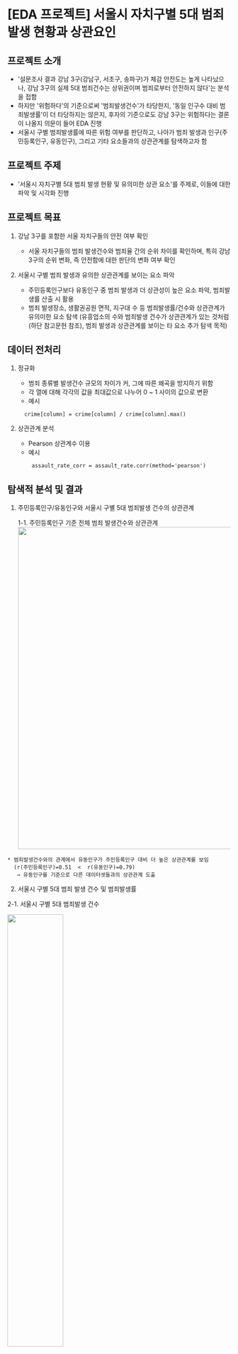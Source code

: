 # [EDA 프로젝트] 서울시 자치구별 5대 범죄 발생 현황과 상관요인 


## 프로젝트 소개
   * '설문조사 결과 강남 3구(강남구, 서초구, 송파구)가 체감 안전도는 높게 나타났으나, 강남 3구의 실제 5대 범죄건수는 상위권이며 범죄로부터 안전하지 않다'는 분석을 접함
   * 하지만 '위험하다'의 기준으로써 '범죄발생건수'가 타당한지, '동일 인구수 대비 범죄발생률'이 더 타당하지는 않은지, 후자의 기준으로도 강남 3구는 위험하다는 결론이 나올지 의문이 들어 EDA 진행
   * 서울시 구별 범죄발생률에 따른 위험 여부를 판단하고, 나아가 범죄 발생과 인구(주민등록인구, 유동인구), 그리고 기타 요소들과의 상관관계를 탐색하고자 함


## 프로젝트 주제
   * '서울시 자치구별 5대 범죄 발생 현황 및 유의미한 상관 요소'를 주제로, 이들에 대한 파악 및 시각화 진행


## 프로젝트 목표

   1. 강남 3구를 포함한 서울 자치구들의 안전 여부 확인
      * 서울 자치구들의 범죄 발생건수와 범죄율 간의 순위 차이를 확인하며, 특히 강남 3구의 순위 변화, 즉 안전함에 대한 판단의 변화 여부 확인
           
   2. 서울시 구별 범죄 발생과 유의한 상관관계를 보이는 요소 파악
      * 주민등록인구보다 유동인구 중 범죄 발생과 더 상관성이 높은 요소 파악, 범죄발생률 산출 시 활용
      * 범죄 발생장소, 생활권공원 면적, 지구대 수 등 범죄발생률/건수와 상관관계가 유의미한 요소 탐색   (유흥업소의 수와 범죄발생 건수가 상관관계가 있는 것처럼 (하단 참고문헌 참조), 범죄 발생과 상관관계를 보이는 타 요소 추가 탐색 목적)


## 데이터 전처리
  1. 정규화
      - 범죄 종류별 발생건수 규모의 차이가 커, 그에 따른 왜곡을 방지하기 위함
      - 각 열에 대해 각각의 값을 최대값으로 나누어 0 ~ 1 사이의 값으로 변환
       - 예시
        ```
          crime[column] = crime[column] / crime[column].max()
        ```
          
  2. 상관관계 분석
      - Pearson 상관계수 이용
       - 예시
         ```
          assault_rate_corr = assault_rate.corr(method='pearson')
         ```
                

## 탐색적 분석 및 결과
  
  1. 주민등록인구/유동인구와 서울시 구별 5대 범죄발생 건수의 상관관계
  
     1-1. 주민등록인구 기준 전체 범죄 발생건수와 상관관계
        <img width="727" src="https://user-images.githubusercontent.com/75604413/108394239-d9661800-7257-11eb-92fa-8c1437a7a5aa.png">
   
    * 범죄발생건수와의 관계에서 유동인구가 주민등록인구 대비 더 높은 상관관계를 보임    
      (r(주민등록인구)=0.51  <  r(유동인구)=0.79)    
       → 유동인구를 기준으로 다른 데이터셋들과의 상관관계 도출
   
   
  2. 서울시 구별 5대 범죄 발생 건수 및 범죄발생률
  
   2-1. 서울시 구별 5대 범죄발생 건수
     
   <img src="https://user-images.githubusercontent.com/75604413/108393191-c43cb980-7256-11eb-8fef-212e80e3620d.png" width="50%" height="50%"/>
      
    * 절대적인 발생건수 기준, 강남3구는 상위권에 위치하여 위험한 구로 간주될 수 있음


   2-2. 서울시 구별 5대 범죄발생률
      
   <img src="https://user-images.githubusercontent.com/75604413/108393481-0e259f80-7257-11eb-9ed5-744c1ba29aee.png" width="50%" height="50%"/>
      
    * 그러나 유동인구 반영한 발생률 기준, 강남3구는 하위권에 위치하며, 따라서 범죄발생률 측면에서 타 자치구 대비 위험하지 않음
  
  3. 범죄 발생 장소와 범죄 유형별 범죄발생률
    
  <img src="https://user-images.githubusercontent.com/75604413/108393927-7e342580-7257-11eb-9259-58aa4a403a3a.png" width="50%" height="50%"/>
    
    * 범죄 발생은 대체로 노상에서 발생했으며, 특히 폭력에서 더욱 두드러지게 나타남
    * 반면, 살인은 노상 비율은 적었으며, 주로 주거지역에서 발생함
    
    
  4. 5대 범죄 발생 건수와 지구대의 상관관계
  <img src="https://user-images.githubusercontent.com/75604413/108397344-32837b00-725b-11eb-8733-09a7058b55c6.png" width="50%" height="50%"/>
  
    * 지구대 수와 5대 범죄 발생 건수는 음의 상관관계를 가질 것이라는 가설과 반대로 양의 상관관계가 나타남
    * 분석의 제약으로 인과관계 분석은 배제하고, 추세선을 통해 지구대 수의 증설 근거를 찾으려 했지만 모든 자치구가 추세선 이상 지구대를 보유함



  5. 범죄 발생률과 생활권공원 면적의 상관관계
  <img width="727" src="https://user-images.githubusercontent.com/75604413/108397309-27304f80-725b-11eb-9312-f4631632c7eb.png">
  
    * 5대 범죄 발생률과 생활권 공원 면적 사이에서 비교적 강한 상관관계가 있는 절도/폭력 발생률을 탐색함.
    * 막대 그래프는 생활권공원 면적을 내림차순, 꺾은선 그래프는 각각 절도 발생률/폭력 발생률을 나타냄
    * 생활권공원 면적은 마포, 송파, 강서 순으로 컸고 세 자치구의 절도/폭력 발생률은 중하위에 위치함
    * 생활권공원 면적과 범죄 발생률 사이의 상관관계를 대표적으로 보여주는 구는 '금천구'. 금천구의 생활권공원 면적은 406,000m^2 로 서울시 자치구 중 가장 작은 생활권공원 면적을 가졌고, 범죄 발생률은 상위권에 머무름

## 결과 요약
    * 범죄 발생 건수는 대체로 주민등록인구보다는 유동인구와 더 높은 상관관계를 보임
    * 강남 3구가 비록 절대건수는 상위권이나, 이는 많은 유동인구 때문으로 범죄발생률은 중~하위권에 위치하여 안전한 편임
    * 대부분 범죄는 노상에서 다수 발생하는 반면, 살인은 예외적으로 주거지에서 높은 발생률을 보임
    * 지구대 수와 범죄발생 건수 간에는  약한 양의 상관관계가 나타남
    * 생활권 공원 면적을 늘리는 것은 절도/폭력발생률 감소에 유의미한 것으로 판단

## 기대 효과
    * 분석을 바탕으로 서울시의 효율적인 자원 운영에 기여하고 효과적인 도시계획의 근거로 사용가능한지 확인
    * 위의 분석 결과를 기반으로 서울시 각 자치구의 한정된 리소스로 효과적인 도시계획에 기여하고자 합니다.


## 데이터셋
  1. 서울시 열린데이터 광장
  
      * [서울시 5대 범죄 발생 현황](http://data.seoul.go.kr/dataList/316/S/2/datasetView.do)
      * [서울시 공원 (1인당 공원면적) 현황](http://data.seoul.go.kr/dataList/360/S/2/datasetView.do)
      * [서울시 구별 가로등 현황](http://data.seoul.go.kr/dataList/261/S/2/datasetView.do)
      * [서울시 구별 주민등록인구 현황](http://data.seoul.go.kr/dataList/419/S/2/datasetView.do)
      * [서울시 주민등록인구 (연령별/구별) 통계](http://data.seoul.go.kr/dataList/10718/S/2/datasetView.do)
      * [서울시 지구대/파출소/치안센터 수](http://data.seoul.go.kr/dataList/224/S/2/datasetView.do)
  
  2. 한국 데이터 산업진흥원
     * [서울시 구별 유동인구 현황](http://datakorea.datastore.or.kr/profile/geo/04000KR11/#flow_top_bottom_private_data)


## 참고문헌
* 조중구 (2003). "범죄발생의 도시계획적 함의". 2003년 통계청 논문 공모전.
* 강준모, 김현정 (2007). 도시 내 공원녹지공간이 범죄에 미치는 영향.<대한토목학회논문집>, 27권 제1 D호, 117-129.
* 윤창완 (2014, 10, 20). [국감브리핑]'부자동네'...서울 강남 3구 체감안전도 높아. <NEWS 1>. URL: https://news.mt.co.kr/mtview.php?no=2014102009548225853
* 박대로 (2019, 02, 03). 서울 1인가구·유흥업소·女 많을수록 살인 등 5대범죄 다발. <NEWSIS>. URL: https://mobile.newsis.com/view.html?ar_id=NISX20190124_0000540393#_enliple


## Member / Role
* 임현수 / 범죄 데이터 및 인구 데이터 전처리, 분석, 시각화, 발표 내용 기획, 발표 자료 최종 검토, 발표.
* 정다은 / 기타 요소 데이터 전처리, 범죄 발생과 기타요소 간 상관관계 분석, 시각화, 발표자료 작성.





